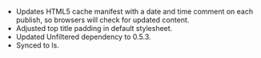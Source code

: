 * Updates HTML5 cache manifest with a date and time comment on each
  publish, so browsers will check for updated content.
* Adjusted top title padding in default stylesheet.
* Updated Unfiltered dependency to 0.5.3.
* Synced to ls.
  
